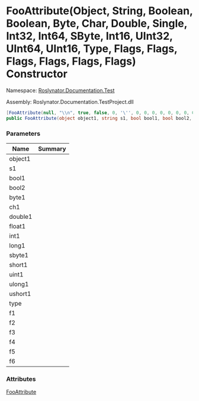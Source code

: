 # FooAttribute\(Object, String, Boolean, Boolean, Byte, Char, Double, Single, Int32, Int64, SByte, Int16, UInt32, UInt64, UInt16, Type, Flags, Flags, Flags, Flags, Flags, Flags\) Constructor

Namespace: [Roslynator.Documentation.Test](../../README.md)

Assembly: Roslynator\.Documentation\.TestProject\.dll

```csharp
[FooAttribute(null, "\\n", true, false, 0, '\'', 0, 0, 0, 0, 0, 0, 0, 0, 0, typeof(System.Object), Flags.None, Flags.A, Flags.A, Flags.AB | Flags.C, Flags.AB, (Flags)100)]
public FooAttribute(object object1, string s1, bool bool1, bool bool2, byte byte1, char ch1, double double1, float float1, int int1, long long1, sbyte sbyte1, short short1, uint uint1, ulong ulong1, ushort ushort1, Type type, Flags f1, Flags f2, Flags f3, Flags f4, Flags f5, Flags f6)
```

### Parameters

| Name | Summary |
| ---- | ------- |
| object1 | |
| s1 | |
| bool1 | |
| bool2 | |
| byte1 | |
| ch1 | |
| double1 | |
| float1 | |
| int1 | |
| long1 | |
| sbyte1 | |
| short1 | |
| uint1 | |
| ulong1 | |
| ushort1 | |
| type | |
| f1 | |
| f2 | |
| f3 | |
| f4 | |
| f5 | |
| f6 | |

### Attributes

[FooAttribute](../README.md)
